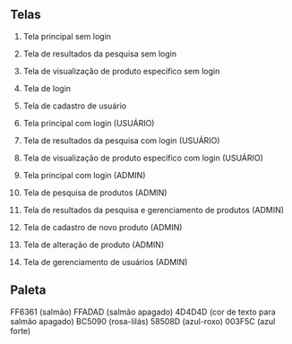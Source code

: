 ## Telas

01. Tela principal sem login
02. Tela de resultados da pesquisa sem login
03. Tela de visualização de produto específico sem login

04. Tela de login
05. Tela de cadastro de usuário

06. Tela principal com login (USUÁRIO)
07. Tela de resultados da pesquisa com login (USUÁRIO) 
08. Tela de visualização de produto específico com login (USUÁRIO)

09. Tela principal com login (ADMIN)
10. Tela de pesquisa de produtos (ADMIN)
11. Tela de resultados da pesquisa e gerenciamento de produtos (ADMIN)
12. Tela de cadastro de novo produto (ADMIN)
13. Tela de alteração de produto (ADMIN)
14. Tela de gerenciamento de usuários (ADMIN)

## Paleta

FF6361 (salmão) 
FFADAD (salmão apagado) 4D4D4D (cor de texto para salmão apagado)
BC5090 (rosa-lilás)
58508D (azul-roxo)
003F5C (azul forte)

